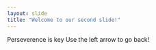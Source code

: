 ```yaml
---
layout: slide
title: "Welcome to our second slide!"
---
```

Perseverence is key
Use the left arrow to go back!
